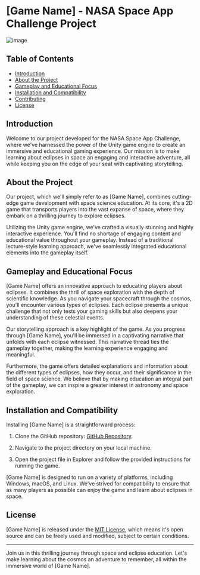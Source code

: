 # [Game Name] - NASA Space App Challenge Project
![image](https://github.com/Aby-ss/NASA-Space-App-Challenge/assets/103417697/b003677d-8d80-4cd2-97c5-980863eed81a)



## Table of Contents
- [Introduction](#introduction)
- [About the Project](#about-the-project)
- [Gameplay and Educational Focus](#gameplay-and-educational-focus)
- [Installation and Compatibility](#installation-and-compatibility)
- [Contributing](#contributing)
- [License](#license)

## Introduction
Welcome to our project developed for the NASA Space App Challenge, where we've harnessed the power of the Unity game engine to create an immersive and educational gaming experience. Our mission is to make learning about eclipses in space an engaging and interactive adventure, all while keeping you on the edge of your seat with captivating storytelling.

## About the Project
Our project, which we'll simply refer to as [Game Name], combines cutting-edge game development with space science education. At its core, it's a 2D game that transports players into the vast expanse of space, where they embark on a thrilling journey to explore eclipses. 

Utilizing the Unity game engine, we've crafted a visually stunning and highly interactive experience. You'll find no shortage of engaging content and educational value throughout your gameplay. Instead of a traditional lecture-style learning approach, we've seamlessly integrated educational elements into the gameplay itself.

## Gameplay and Educational Focus
[Game Name] offers an innovative approach to educating players about eclipses. It combines the thrill of space exploration with the depth of scientific knowledge. As you navigate your spacecraft through the cosmos, you'll encounter various types of eclipses. Each eclipse presents a unique challenge that not only tests your gaming skills but also deepens your understanding of these celestial events.

Our storytelling approach is a key highlight of the game. As you progress through [Game Name], you'll be immersed in a captivating narrative that unfolds with each eclipse witnessed. This narrative thread ties the gameplay together, making the learning experience engaging and meaningful.

Furthermore, the game offers detailed explanations and information about the different types of eclipses, how they occur, and their significance in the field of space science. We believe that by making education an integral part of the gameplay, we can inspire a greater interest in astronomy and space exploration.

## Installation and Compatibility
Installing [Game Name] is a straightforward process:

1. Clone the GitHub repository: [GitHub Repository](https://github.com/yourusername/[game-repo]).

2. Navigate to the project directory on your local machine.

3. Open the project file in Explorer and follow the provided instructions for running the game.

[Game Name] is designed to run on a variety of platforms, including Windows, macOS, and Linux. We've strived for compatibility to ensure that as many players as possible can enjoy the game and learn about eclipses in space.

## License
[Game Name] is released under the [MIT License](LICENSE), which means it's open source and can be freely used and modified, subject to certain conditions.

---

Join us in this thrilling journey through space and eclipse education. Let's make learning about the cosmos an adventure to remember, all within the immersive world of [Game Name].
